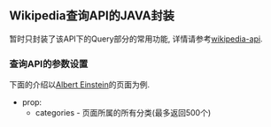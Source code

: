 ## Wikipedia查询API的JAVA封装
暂时只封装了该API下的Query部分的常用功能, 详情请参考[wikipedia-api](https://en.wikipedia.org/w/api.php).

### 查询API的参数设置

下面的介绍以[Albert Einstein](https://en.wikipedia.org/wiki/Albert_Einstein)的页面为例.
+ prop:
    + categories - 页面所属的所有分类(最多返回500个)


